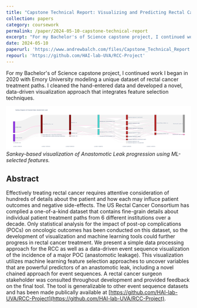 ```yaml
---
title: "Capstone Technical Report: Visualizing and Predicting Rectal Cancer Treatment Outcomes"
collection: papers
category: coursework
permalink: /paper/2024-05-10-capstone-technical-report
excerpt: "For my Bachelor's of Science capstone project, I continued work I began in 2020 with Emory University modeling a unique dataset of rectal cancer treatment paths. I cleaned the hand-entered data and developed a novel, data-driven visualization approach that integrates feature selection techniques.<br/><img src='/images/papers/sample_leak_plot.png'>"
date: 2024-05-10
paperurl: 'https://www.andrewbalch.com/files/Capstone_Technical_Report.pdf'
repourl: 'https://github.com/HAI-lab-UVA/RCC-Project'
---
```

For my Bachelor's of Science capstone project, I continued work I began in 2020 with Emory University modeling a unique dataset of rectal cancer treatment paths. I cleaned the hand-entered data and developed a novel, data-driven visualization approach that integrates feature selection techniques.

![image](/images/papers/sample_leak_plot.png)
*Sankey-based visualization of Anastomotic Leak progression using ML-selected features.*

## Abstract

Effectively treating rectal cancer requires attentive consideration of hundreds of details about the patient and how each may influce patient outcomes and negative side-effects. The US Rectal Cancer Consortium has complied a one-of-a-kind dataset that contains fine-grain details about individual patient treatment paths from 6 different institutions over a decade. Only statistical analysis for the impact of post-op complications (POCs) on oncologic outcomes has been conducted on this dataset, so the development of visualization and machine learning tools could further progress in rectal cancer treatment. We present a simple data processing approach for the RCC as well as a data-driven event sequence visualization of the incidence of a major POC (anastomotic leakage). This visualization utilizes machine learning feature selection approaches to uncover variables that are powerful predictors of an anastomotic leak, including a novel chained approach for event sequences. A rectal cancer surgeon stakeholder was consulted throughout development and provided feedback on the final tool. The tool is generalizable to other event sequence datasets and has been made publically available at [https://github.com/HAI-lab-UVA/RCC-Project](https://github.com/HAI-lab-UVA/RCC-Project).
